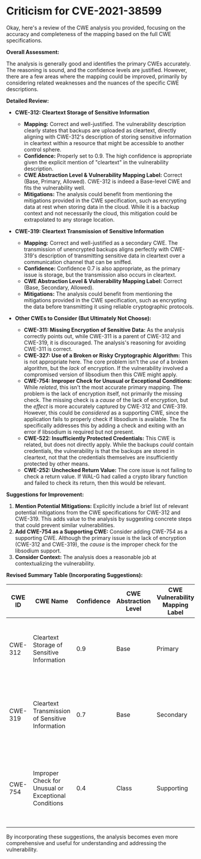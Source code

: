 # Criticism for CVE-2021-38599

Okay, here's a review of the CWE analysis you provided, focusing on the accuracy and completeness of the mapping based on the full CWE specifications.

**Overall Assessment:**

The analysis is generally good and identifies the primary CWEs accurately. The reasoning is sound, and the confidence levels are justified. However, there are a few areas where the mapping could be improved, primarily by considering related weaknesses and the nuances of the specific CWE descriptions.

**Detailed Review:**

*   **CWE-312: Cleartext Storage of Sensitive Information**

    *   **Mapping:** Correct and well-justified. The vulnerability description clearly states that backups are uploaded as cleartext, directly aligning with CWE-312's description of storing sensitive information in cleartext within a resource that might be accessible to another control sphere.
    *   **Confidence:** Properly set to 0.9.  The high confidence is appropriate given the explicit mention of "cleartext" in the vulnerability description.
    *   **CWE Abstraction Level & Vulnerability Mapping Label:** Correct (Base, Primary, Allowed).  CWE-312 is indeed a Base-level CWE and fits the vulnerability well.
    *   **Mitigations:** The analysis could benefit from mentioning the mitigations provided in the CWE specification, such as encrypting data at rest when storing data in the cloud. While it is a backup context and not necessarily the cloud, this mitigation could be extrapolated to any storage location.

*   **CWE-319: Cleartext Transmission of Sensitive Information**

    *   **Mapping:** Correct and well-justified as a secondary CWE. The transmission of unencrypted backups aligns perfectly with CWE-319's description of transmitting sensitive data in cleartext over a communication channel that can be sniffed.
    *   **Confidence:** Confidence 0.7 is also appropriate, as the primary issue is storage, but the transmission also occurs in cleartext.
    *   **CWE Abstraction Level & Vulnerability Mapping Label:** Correct (Base, Secondary, Allowed).
    *   **Mitigations:** The analysis could benefit from mentioning the mitigations provided in the CWE specification, such as encrypting the data before transmitting it using reliable cryptographic protocols.

*   **Other CWEs to Consider (But Ultimately Not Choose):**

    *   **CWE-311: Missing Encryption of Sensitive Data:** As the analysis correctly points out, while CWE-311 is a parent of CWE-312 and CWE-319, it is discouraged. The analysis's reasoning for avoiding CWE-311 is correct.
    *   **CWE-327: Use of a Broken or Risky Cryptographic Algorithm:** This is not appropriate here. The core problem isn't the *use* of a broken algorithm, but the *lack* of encryption. If the vulnerability involved a compromised version of libsodium then this CWE might apply.
    *   **CWE-754: Improper Check for Unusual or Exceptional Conditions:** While *related*, this isn't the most accurate primary mapping. The problem is the lack of encryption itself, not primarily the missing check. The missing check is a *cause* of the lack of encryption, but the *effect* is more accurately captured by CWE-312 and CWE-319.  However, this could be *considered* as a supporting CWE, since the application fails to properly check if libsodium is available. The fix specifically addresses this by adding a check and exiting with an error if libsodium is required but not present.
    *   **CWE-522: Insufficiently Protected Credentials:** This CWE is related, but does not directly apply. While the backups *could* contain credentials, the vulnerability is that the backups are stored in cleartext, not that the credentials themselves are insufficiently protected by other means.
    *   **CWE-252: Unchecked Return Value:** The core issue is not failing to check a return value. If WAL-G had called a crypto library function and failed to check its return, then this would be relevant.

**Suggestions for Improvement:**

1.  **Mention Potential Mitigations:**  Explicitly include a brief list of relevant potential mitigations from the CWE specifications for CWE-312 and CWE-319. This adds value to the analysis by suggesting concrete steps that could prevent similar vulnerabilities.
2.  **Add CWE-754 as a Supporting CWE:**  Consider adding CWE-754 as a supporting CWE. Although the primary issue is the lack of encryption (CWE-312 and CWE-319), the *cause* is the improper check for the libsodium support.
3.  **Consider Context:** The analysis does a reasonable job at contextualizing the vulnerability.

**Revised Summary Table (Incorporating Suggestions):**

| CWE ID | CWE Name | Confidence | CWE Abstraction Level | CWE Vulnerability Mapping Label | CWE-Vulnerability Mapping Notes |
|---|---|---|---|---|---|
| CWE-312 | Cleartext Storage of Sensitive Information | 0.9 | Base | Primary | Allowed;  See CWE Specification for potential mitigations like encrypting data at rest. |
| CWE-319 | Cleartext Transmission of Sensitive Information | 0.7 | Base | Secondary | Allowed; See CWE Specification for potential mitigations like encrypting data before transmission. |
| CWE-754 | Improper Check for Unusual or Exceptional Conditions | 0.4 | Class | Supporting | Allowed-with-Review; Contributes to the root cause by failing to check for libsodium support. |

By incorporating these suggestions, the analysis becomes even more comprehensive and useful for understanding and addressing the vulnerability.